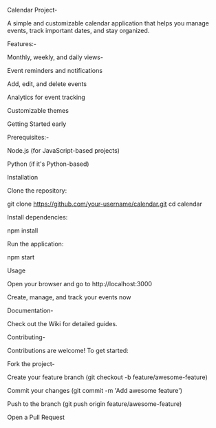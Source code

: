 Calendar Project-

A simple and customizable calendar application that helps you manage events, track important dates, and stay organized.

Features:-

Monthly, weekly, and daily views-

 Event reminders and notifications

 Add, edit, and delete events

 Analytics for event tracking

 Customizable themes

 Getting Started early

Prerequisites:-

Node.js (for JavaScript-based projects)

Python (if it's Python-based)

Installation

Clone the repository:

git clone https://github.com/your-username/calendar.git
cd calendar

Install dependencies:

npm install

Run the application:

npm start

 Usage

Open your browser and go to http://localhost:3000

Create, manage, and track your events now

 Documentation-

Check out the Wiki for detailed guides.

 Contributing-

Contributions are welcome! To get started:

Fork the project-

Create your feature branch (git checkout -b feature/awesome-feature)

Commit your changes (git commit -m 'Add awesome feature')

Push to the branch (git push origin feature/awesome-feature)

Open a Pull Request